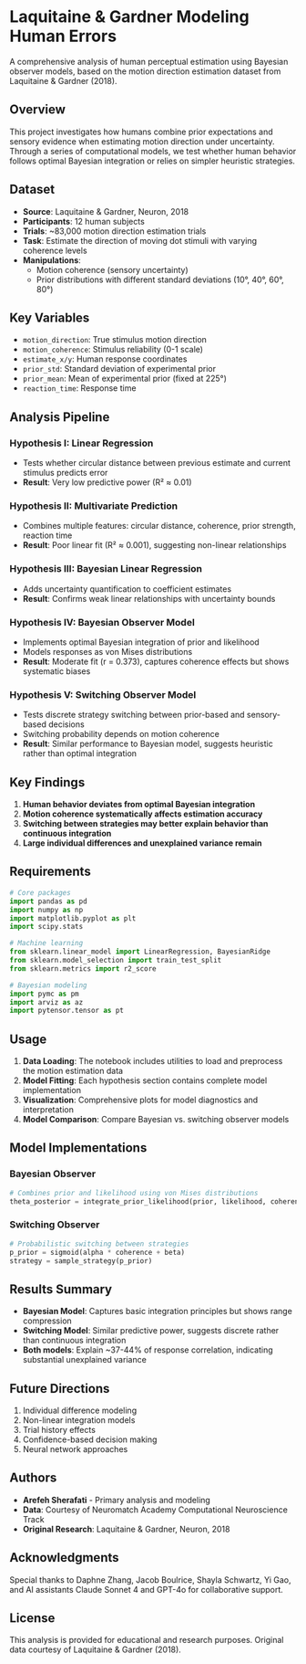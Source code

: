 # Laquitaine & Gardner Modeling Human Errors

A comprehensive analysis of human perceptual estimation using Bayesian observer models, based on the motion direction estimation dataset from Laquitaine & Gardner (2018).

## Overview

This project investigates how humans combine prior expectations and sensory evidence when estimating motion direction under uncertainty. Through a series of computational models, we test whether human behavior follows optimal Bayesian integration or relies on simpler heuristic strategies.

## Dataset

- **Source**: Laquitaine & Gardner, Neuron, 2018
- **Participants**: 12 human subjects
- **Trials**: ~83,000 motion direction estimation trials
- **Task**: Estimate the direction of moving dot stimuli with varying coherence levels
- **Manipulations**: 
  - Motion coherence (sensory uncertainty)
  - Prior distributions with different standard deviations (10°, 40°, 60°, 80°)

## Key Variables

- `motion_direction`: True stimulus motion direction
- `motion_coherence`: Stimulus reliability (0-1 scale)
- `estimate_x/y`: Human response coordinates
- `prior_std`: Standard deviation of experimental prior
- `prior_mean`: Mean of experimental prior (fixed at 225°)
- `reaction_time`: Response time

## Analysis Pipeline

### Hypothesis I: Linear Regression
- Tests whether circular distance between previous estimate and current stimulus predicts error
- **Result**: Very low predictive power (R² ≈ 0.01)

### Hypothesis II: Multivariate Prediction
- Combines multiple features: circular distance, coherence, prior strength, reaction time
- **Result**: Poor linear fit (R² ≈ 0.001), suggesting non-linear relationships

### Hypothesis III: Bayesian Linear Regression
- Adds uncertainty quantification to coefficient estimates
- **Result**: Confirms weak linear relationships with uncertainty bounds

### Hypothesis IV: Bayesian Observer Model
- Implements optimal Bayesian integration of prior and likelihood
- Models responses as von Mises distributions
- **Result**: Moderate fit (r = 0.373), captures coherence effects but shows systematic biases

### Hypothesis V: Switching Observer Model
- Tests discrete strategy switching between prior-based and sensory-based decisions
- Switching probability depends on motion coherence
- **Result**: Similar performance to Bayesian model, suggests heuristic rather than optimal integration

## Key Findings

1. **Human behavior deviates from optimal Bayesian integration**
2. **Motion coherence systematically affects estimation accuracy**
3. **Switching between strategies may better explain behavior than continuous integration**
4. **Large individual differences and unexplained variance remain**

## Requirements

```python
# Core packages
import pandas as pd
import numpy as np
import matplotlib.pyplot as plt
import scipy.stats

# Machine learning
from sklearn.linear_model import LinearRegression, BayesianRidge
from sklearn.model_selection import train_test_split
from sklearn.metrics import r2_score

# Bayesian modeling
import pymc as pm
import arviz as az
import pytensor.tensor as pt
```

## Usage

1. **Data Loading**: The notebook includes utilities to load and preprocess the motion estimation data
2. **Model Fitting**: Each hypothesis section contains complete model implementation
3. **Visualization**: Comprehensive plots for model diagnostics and interpretation
4. **Model Comparison**: Compare Bayesian vs. switching observer models

## Model Implementations

### Bayesian Observer
```python
# Combines prior and likelihood using von Mises distributions
theta_posterior = integrate_prior_likelihood(prior, likelihood, coherence)
```

### Switching Observer
```python
# Probabilistic switching between strategies
p_prior = sigmoid(alpha * coherence + beta)
strategy = sample_strategy(p_prior)
```

## Results Summary

- **Bayesian Model**: Captures basic integration principles but shows range compression
- **Switching Model**: Similar predictive power, suggests discrete rather than continuous integration
- **Both models**: Explain ~37-44% of response correlation, indicating substantial unexplained variance

## Future Directions

1. Individual difference modeling
2. Non-linear integration models
3. Trial history effects
4. Confidence-based decision making
5. Neural network approaches

## Authors

- **Arefeh Sherafati** - Primary analysis and modeling
- **Data**: Courtesy of Neuromatch Academy Computational Neuroscience Track
- **Original Research**: Laquitaine & Gardner, Neuron, 2018

## Acknowledgments

Special thanks to Daphne Zhang, Jacob Boulrice, Shayla Schwartz, Yi Gao, and AI assistants Claude Sonnet 4 and GPT-4o for collaborative support.

## License

This analysis is provided for educational and research purposes. Original data courtesy of Laquitaine & Gardner (2018).

